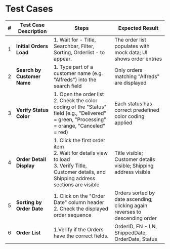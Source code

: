 # Test Cases

| #   | Test Case Description              | Steps                                                                                                                                          | Expected Result                                                                |
| --- | ---------------------------------- | ---------------------------------------------------------------------------------------------------------------------------------------------- | ------------------------------------------------------------------------------ |
| 1   | **Initial Orders Load**            | 1.  Wait for - Title, Searchbar, Filter, Sorting, Orderlist - to appear.                                                                                   | The order list populates with mock data; UI shows order entries                |
| 2   | **Search by Customer Name**        | 1. Type part of a customer name (e.g. "Alfreds") into the search field                                                                         | Only orders matching "Alfreds" are displayed                                   |
| 3   | **Verify Status Color**            | 1. Open the order list<br>2. Check the color coding of the "Status" field (e.g., "Delivered" = green, "Processing" = orange, "Canceled" = red) | Each status has correct predefined color coding applied                        |
| 4   | **Order Detail Display** | 1. Click the first order item<br>2. Wait for details view to load<br>3. Verify Title, Customer details, and Shipping address sections are visible | Title visible; Customer details visible; Shipping address visible |
| 5   | **Sorting by Order Date**          | 1. Click on the "Order Date" column header<br>2. Check the displayed order sequence                                                            | Orders sorted by date ascending; clicking again reverses to descending order   |
| 6   | **Order List** | 1.Verify if the Orders have the correct fields.                             | OrderID, FN - LN, ShippedDate, OrderDate, Status|
